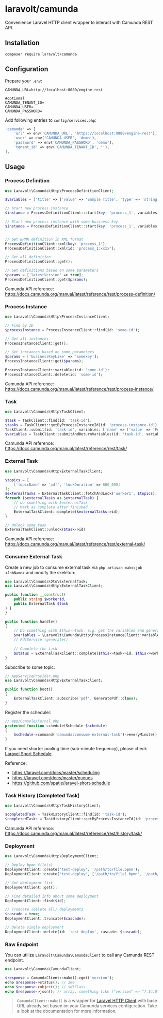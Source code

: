 
# laravolt/camunda
Convenience Laravel HTTP client wrapper to interact with Camunda REST API.

## Installation
`composer require laravolt/camunda`

## Configuration

Prepare your `.env`:

```dotenv
CAMUNDA_URL=http://localhost:8080/engine-rest

#optional
CAMUNDA_TENANT_ID=
CAMUNDA_USER=
CAMUNDA_PASSWORD=
```

Add following entries to `config/services.php`:
```php
'camunda' => [
    'url' => env('CAMUNDA_URL', 'https://localhost:8080/engine-rest'),
    'user' => env('CAMUNDA_USER', 'demo'),
    'password' => env('CAMUNDA_PASSWORD', 'demo'),
    'tenant_id' => env('CAMUNDA_TENANT_ID', ''),
],
```


## Usage

### Process Definition
```php
use Laravolt\Camunda\Http\ProcessDefinitionClient;

$variables = ['title' => ['value' => 'Sample Title', 'type' => 'string']];

// Start new process instance
$instance = ProcessDefinitionClient::start(key: 'process_1', variables: $variables);

// Start new process instance with some business key
$instance = ProcessDefinitionClient::start(key: 'process_1', variables: $variables, businessKey: 'somekey');


// Get BPMN definition in XML format
ProcessDefinitionClient::xml(key: 'process_1'); 
ProcessDefinitionClient::xml(id: 'process_1:xxxx'); 

// Get all definition
ProcessDefinitionClient::get();

// Get definitions based on some parameters
$params = ['latestVersion' => true];
ProcessDefinitionClient::get($params);
```

Camunda API reference: https://docs.camunda.org/manual/latest/reference/rest/process-definition/



### Process Instance
```php
use Laravolt\Camunda\Http\ProcessInstanceClient;

// Find by ID
$processInstance = ProcessInstanceClient::find(id: 'some-id');

// Get all instances
ProcessInstanceClient::get();

// Get instances based on some parameters
$params = ['businessKeyLike' => 'somekey'];
ProcessInstanceClient::get($params);

ProcessInstanceClient::variables(id: 'some-id');
ProcessInstanceClient::delete(id: 'some-id');
```

Camunda API reference: https://docs.camunda.org/manual/latest/reference/rest/process-instance/



### Task
```php
use Laravolt\Camunda\Http\TaskClient;

$task = TaskClient::find(id: 'task-id');
$tasks = TaskClient::getByProcessInstanceId(id: 'process-instance-id');
TaskClient::submit(id: 'task-id', variables: ['name' => ['value' => 'Foo', 'type' => 'String']]); // will return true or false
$variables = TaskClient::submitAndReturnVariables(id: 'task-id', variables: ['name' => ['value' => 'Foo', 'type' => 'String']]) // will return array of variable
```

Camunda API reference: https://docs.camunda.org/manual/latest/reference/rest/task/

### External Task
```php
use Laravolt\Camunda\Http\ExternalTaskClient;

$topics = [
    ['topicName' => 'pdf', 'lockDuration' => 600_000]
];
$externalTasks = ExternalTaskClient::fetchAndLock('worker1', $topics);
foreach ($externalTasks as $externalTask) {
    // do something with $externalTask
    // Mark as complete after finished
    ExternalTaskClient::complete($externalTasks->id);
}

// Unlock some task
ExternalTaskClient::unlock($task->id)
```

Camunda API reference: https://docs.camunda.org/manual/latest/reference/rest/external-task/

### Consume External Task
Create a new job to consume external task via `php artisan make:job <JobName>` and modify the skeleton:

```php
use Laravolt\Camunda\Dto\ExternalTask;
use Laravolt\Camunda\Http\ExternalTaskClient;

public function __construct(
    public string $workerId,
    public ExternalTask $task
) {
}

public function handle()
{
    // Do something with $this->task, e.g: get the variables and generate PDF
    $variables = \Laravolt\Camunda\Http\ProcessInstanceClient::variables($this->task->processDefinitionId);
    // PdfService::generate()
    
    // Complete the task
    $status = ExternalTaskClient::complete($this->task->id, $this->workerId);
}

```

Subscribe to some topic:
```php
// AppServiceProvider.php
use Laravolt\Camunda\Http\ExternalTaskClient;

public function boot()
{
    ExternalTaskClient::subscribe('pdf', GeneratePdf::class);
}
```

Register the scheduler:
```php
// app/Console/Kernel.php
protected function schedule(Schedule $schedule)
{
    $schedule->command('camunda:consume-external-task')->everyMinute();
}
```

If you need shorter pooling time (sub-minute frequency), please check [Laravel Short Schedule](https://github.com/spatie/laravel-short-schedule).

Reference:
- https://laravel.com/docs/master/scheduling
- https://laravel.com/docs/master/queues
- https://github.com/spatie/laravel-short-schedule

### Task History (Completed Task)

```php
use Laravolt\Camunda\Http\TaskHistoryClient;

$completedTask = TaskHistoryClient::find(id: 'task-id');
$completedTasks = TaskHistoryClient::getByProcessInstanceId(id: 'process-instance-id');
```

Camunda API reference: https://docs.camunda.org/manual/latest/reference/rest/history/task/



### Deployment

```php
use Laravolt\Camunda\Http\DeploymentClient;

// Deploy bpmn file(s)
DeploymentClient::create('test-deploy', '/path/to/file.bpmn');
DeploymentClient::create('test-deploy', ['/path/to/file1.bpmn', '/path/to/file2.bpmn']);

// Get deployment list
DeploymentClient::get();

// Find detailed info about some deployment
DeploymentClient::find($id);

// Truncate (delete all) deployments
$cascade = true;
DeploymentClient::truncate($cascade);

// Delete single deployment
DeploymentClient::delete(id: 'test-deploy', cascade: $cascade);

```



### Raw Endpoint

You can utilize `Laravolt\Camunda\CamundaClient` to call any Camunda REST endpoint.
```php
use Laravolt\Camunda\CamundaClient;

$response = CamundaClient::make()->get('version');
echo $response->status(); // 200
echo $response->object(); // sdtClass
echo $response->json(); // array, something like ["version" => "7.14.0"]
```
> `CamundaClient::make()` is a wrapper for [Laravel HTTP Client](https://laravel.com/docs/master/http-client) with base URL already set based on your Camunda services configuration. Take a look at the documentation for more information.
